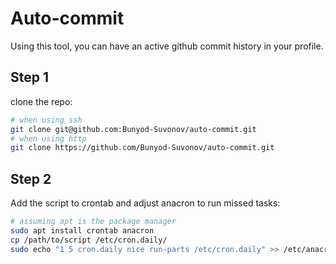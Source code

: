 # Auto-commit

Using this tool, you can have an active github commit history in your profile.

## Step 1
clone the repo:
```bash
# when using ssh
git clone git@github.com:Bunyod-Suvonov/auto-commit.git
# when using http
git clone https://github.com/Bunyod-Suvonov/auto-commit.git
```
## Step 2
Add the script to crontab and adjust anacron to run missed tasks:
```bash
# assuming apt is the package manager
sudo apt install crontab anacron
cp /path/to/script /etc/cron.daily/
sudo echo "1 5 cron.daily nice run-parts /etc/cron.daily" >> /etc/anacrontab
```


